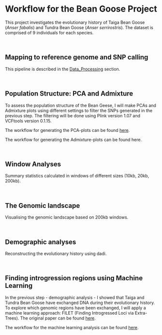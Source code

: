 # Workflow for the Bean Goose Project

This project investigates the evolutionary history of Taiga Bean Goose (*Anser fabalis*) and Tundra Bean Goose (*Anser serrirostris*). The dataset is comprised of 9 individuals for each species.

&nbsp;

## Mapping to reference genome and SNP calling

This pipeline is described in the [Data_Processing](https://github.com/JenteOttie/Goose_Genomics/blob/master/Data_Processing.md) section.

&nbsp;

## Population Structure: PCA and Admixture

To assess the population structure of the Bean Geese, I will make PCAs and Admixture plots using different settings to filter the SNPs generated in the previous step. The filtering will be done using Plink version 1.07 and VCFtools version 0.1.15.

The workflow for generating the PCA-plots can be found [here](https://github.com/JenteOttie/Goose_Genomics/blob/master/BeanGoose/PCA.md).

The workflow for generating the Admixture-plots can be found here.

&nbsp;

## Window Analyses

Summary statistics calculated in windows of different sizes (10kb, 20kb, 200kb).

&nbsp;

## The Genomic landscape

Visualising the genomic landscape based on 200kb windows.

&nbsp;

## Demographic analyses

Reconstructing the evolutionary history using dadi.

&nbsp;

## Finding introgression regions using Machine Learning

In the previous step - demographic analysis - I showed that Taiga and Tundra Bean Goose have exchanged DNA during their evolutionary history. To explore which genomic regions have been exchanged, I will apply a machine learning approach: FILET (Finding Introgressed Loci via Extra-Trees). The original paper can be found [here](https://journals.plos.org/plosgenetics/article?id=10.1371/journal.pgen.1007341).

The workflow for the machine learning analysis can be found [here](https://github.com/JenteOttie/Goose_Genomics/blob/master/BeanGoose/Machine%20Learning.md).
